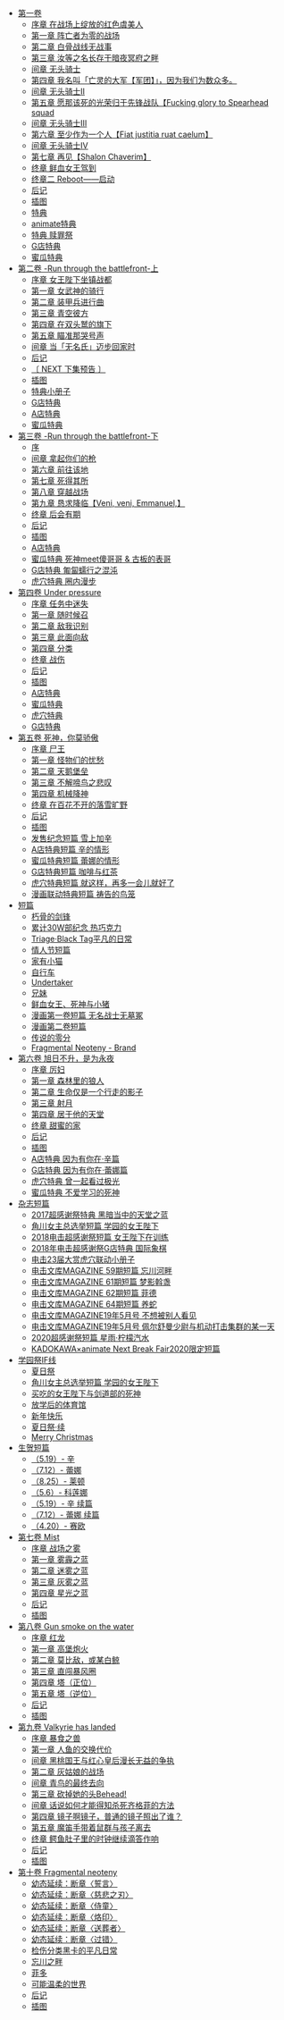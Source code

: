 - [第一卷](/86-不存在的战区-(86-%20Eighty%20Six%20-)-作者：安里アサト/第一卷)
  - [序章 在战场上绽放的红色虞美人](/86-不存在的战区-(86-%20Eighty%20Six%20-)-作者：安里アサト/第一卷/序章%20在战场上绽放的红色虞美人.md)
  - [第一章 阵亡者为零的战场](/86-不存在的战区-(86-%20Eighty%20Six%20-)-作者：安里アサト/第一卷/第一章%20阵亡者为零的战场.md)
  - [第二章 白骨战线无战事](/86-不存在的战区-(86-%20Eighty%20Six%20-)-作者：安里アサト/第一卷/第二章%20白骨战线无战事.md)
  - [第三章 汝等之名长存于暗夜冥府之畔](/86-不存在的战区-(86-%20Eighty%20Six%20-)-作者：安里アサト/第一卷/第三章%20汝等之名长存于暗夜冥府之畔.md)
  - [间章 无头骑士](/86-不存在的战区-(86-%20Eighty%20Six%20-)-作者：安里アサト/第一卷/间章%20无头骑士.md)
  - [第四章 我名叫「亡灵的大军【军团】」，因为我们为数众多。](/86-不存在的战区-(86-%20Eighty%20Six%20-)-作者：安里アサト/第一卷/第四章%20我名叫「亡灵的大军【军团】」，因为我们为数众多。.md)
  - [间章 无头骑士Ⅱ](/86-不存在的战区-(86-%20Eighty%20Six%20-)-作者：安里アサト/第一卷/间章%20无头骑士Ⅱ.md)
  - [第五章 愿那该死的光荣归于先锋战队【Fucking glory to Spearhead squad](/86-不存在的战区-(86-%20Eighty%20Six%20-)-作者：安里アサト/第一卷/第五章%20愿那该死的光荣归于先锋战队【Fucking%20glory%20to%20Spearhead%20squad.md)
  - [间章 无头骑士Ⅲ](/86-不存在的战区-(86-%20Eighty%20Six%20-)-作者：安里アサト/第一卷/间章%20无头骑士Ⅲ.md)
  - [第六章 至少作为一个人【Fiat justitia ruat caelum】](/86-不存在的战区-(86-%20Eighty%20Six%20-)-作者：安里アサト/第一卷/第六章%20至少作为一个人【Fiat%20justitia%20ruat%20caelum】.md)
  - [间章 无头骑士Ⅳ](/86-不存在的战区-(86-%20Eighty%20Six%20-)-作者：安里アサト/第一卷/间章%20无头骑士Ⅳ.md)
  - [第七章 再见【Shalon Chaverim】](/86-不存在的战区-(86-%20Eighty%20Six%20-)-作者：安里アサト/第一卷/第七章%20再见【Shalon%20Chaverim】.md)
  - [终章 鲜血女王驾到](/86-不存在的战区-(86-%20Eighty%20Six%20-)-作者：安里アサト/第一卷/终章%20鲜血女王驾到.md)
  - [终章二 Reboot——启动](/86-不存在的战区-(86-%20Eighty%20Six%20-)-作者：安里アサト/第一卷/终章二%20Reboot——启动.md)
  - [后记](/86-不存在的战区-(86-%20Eighty%20Six%20-)-作者：安里アサト/第一卷/后记.md)
  - [插图](/86-不存在的战区-(86-%20Eighty%20Six%20-)-作者：安里アサト/第一卷/插图.md)
  - [特典](/86-不存在的战区-(86-%20Eighty%20Six%20-)-作者：安里アサト/第一卷/特典.md)
  - [animate特典](/86-不存在的战区-(86-%20Eighty%20Six%20-)-作者：安里アサト/第一卷/animate特典.md)
  - [特典 赎罪祭](/86-不存在的战区-(86-%20Eighty%20Six%20-)-作者：安里アサト/第一卷/特典%20赎罪祭.md)
  - [G店特典](/86-不存在的战区-(86-%20Eighty%20Six%20-)-作者：安里アサト/第一卷/G店特典.md)
  - [蜜瓜特典](/86-不存在的战区-(86-%20Eighty%20Six%20-)-作者：安里アサト/第一卷/蜜瓜特典.md)
- [第二卷 -Run through the battlefront-上](/86-不存在的战区-(86-%20Eighty%20Six%20-)-作者：安里アサト/第二卷%20-Run%20through%20the%20battlefront-上)
  - [序章 女王陛下坐镇战都](/86-不存在的战区-(86-%20Eighty%20Six%20-)-作者：安里アサト/第二卷%20-Run%20through%20the%20battlefront-上/序章%20女王陛下坐镇战都.md)
  - [第一章 女武神的骑行](/86-不存在的战区-(86-%20Eighty%20Six%20-)-作者：安里アサト/第二卷%20-Run%20through%20the%20battlefront-上/第一章%20女武神的骑行.md)
  - [第二章 装甲兵进行曲](/86-不存在的战区-(86-%20Eighty%20Six%20-)-作者：安里アサト/第二卷%20-Run%20through%20the%20battlefront-上/第二章%20装甲兵进行曲.md)
  - [第三章 青空彼方](/86-不存在的战区-(86-%20Eighty%20Six%20-)-作者：安里アサト/第二卷%20-Run%20through%20the%20battlefront-上/第三章%20青空彼方.md)
  - [第四章 在双头鹫的旗下](/86-不存在的战区-(86-%20Eighty%20Six%20-)-作者：安里アサト/第二卷%20-Run%20through%20the%20battlefront-上/第四章%20在双头鹫的旗下.md)
  - [第五章 瞄准那哭号声](/86-不存在的战区-(86-%20Eighty%20Six%20-)-作者：安里アサト/第二卷%20-Run%20through%20the%20battlefront-上/第五章%20瞄准那哭号声.md)
  - [间章 当「无名氏」迈步回家时](/86-不存在的战区-(86-%20Eighty%20Six%20-)-作者：安里アサト/第二卷%20-Run%20through%20the%20battlefront-上/间章%20当「无名氏」迈步回家时.md)
  - [后记](/86-不存在的战区-(86-%20Eighty%20Six%20-)-作者：安里アサト/第二卷%20-Run%20through%20the%20battlefront-上/后记.md)
  - [〔 NEXT 下集预告 〕](/86-不存在的战区-(86-%20Eighty%20Six%20-)-作者：安里アサト/第二卷%20-Run%20through%20the%20battlefront-上/〔%20NEXT%20下集预告%20〕.md)
  - [插图](/86-不存在的战区-(86-%20Eighty%20Six%20-)-作者：安里アサト/第二卷%20-Run%20through%20the%20battlefront-上/插图.md)
  - [特典小册子](/86-不存在的战区-(86-%20Eighty%20Six%20-)-作者：安里アサト/第二卷%20-Run%20through%20the%20battlefront-上/特典小册子.md)
  - [G店特典](/86-不存在的战区-(86-%20Eighty%20Six%20-)-作者：安里アサト/第二卷%20-Run%20through%20the%20battlefront-上/G店特典.md)
  - [A店特典](/86-不存在的战区-(86-%20Eighty%20Six%20-)-作者：安里アサト/第二卷%20-Run%20through%20the%20battlefront-上/A店特典.md)
  - [蜜瓜特典](/86-不存在的战区-(86-%20Eighty%20Six%20-)-作者：安里アサト/第二卷%20-Run%20through%20the%20battlefront-上/蜜瓜特典.md)
- [第三卷 -Run through the battlefront-下](/86-不存在的战区-(86-%20Eighty%20Six%20-)-作者：安里アサト/第三卷%20-Run%20through%20the%20battlefront-下)
  - [序](/86-不存在的战区-(86-%20Eighty%20Six%20-)-作者：安里アサト/第三卷%20-Run%20through%20the%20battlefront-下/序.md)
  - [间章 拿起你们的枪](/86-不存在的战区-(86-%20Eighty%20Six%20-)-作者：安里アサト/第三卷%20-Run%20through%20the%20battlefront-下/间章%20拿起你们的枪.md)
  - [第六章 前往该地](/86-不存在的战区-(86-%20Eighty%20Six%20-)-作者：安里アサト/第三卷%20-Run%20through%20the%20battlefront-下/第六章%20前往该地.md)
  - [第七章 死得其所](/86-不存在的战区-(86-%20Eighty%20Six%20-)-作者：安里アサト/第三卷%20-Run%20through%20the%20battlefront-下/第七章%20死得其所.md)
  - [第八章 穿越战场](/86-不存在的战区-(86-%20Eighty%20Six%20-)-作者：安里アサト/第三卷%20-Run%20through%20the%20battlefront-下/第八章%20穿越战场.md)
  - [第九章 恳求降临【Veni, veni, Emmanuel,】](/86-不存在的战区-(86-%20Eighty%20Six%20-)-作者：安里アサト/第三卷%20-Run%20through%20the%20battlefront-下/第九章%20恳求降临【Veni,%20veni,%20Emmanuel,】.md)
  - [终章 后会有期](/86-不存在的战区-(86-%20Eighty%20Six%20-)-作者：安里アサト/第三卷%20-Run%20through%20the%20battlefront-下/终章%20后会有期.md)
  - [后记](/86-不存在的战区-(86-%20Eighty%20Six%20-)-作者：安里アサト/第三卷%20-Run%20through%20the%20battlefront-下/后记.md)
  - [插图](/86-不存在的战区-(86-%20Eighty%20Six%20-)-作者：安里アサト/第三卷%20-Run%20through%20the%20battlefront-下/插图.md)
  - [A店特典](/86-不存在的战区-(86-%20Eighty%20Six%20-)-作者：安里アサト/第三卷%20-Run%20through%20the%20battlefront-下/A店特典.md)
  - [蜜瓜特典 死神meet傻哥哥 & 古板的表哥](/86-不存在的战区-(86-%20Eighty%20Six%20-)-作者：安里アサト/第三卷%20-Run%20through%20the%20battlefront-下/蜜瓜特典%20死神meet傻哥哥%20&%20古板的表哥.md)
  - [G店特典 匍匐蠕行之混沌](/86-不存在的战区-(86-%20Eighty%20Six%20-)-作者：安里アサト/第三卷%20-Run%20through%20the%20battlefront-下/G店特典%20匍匐蠕行之混沌.md)
  - [虎穴特典 圈内漫步](/86-不存在的战区-(86-%20Eighty%20Six%20-)-作者：安里アサト/第三卷%20-Run%20through%20the%20battlefront-下/虎穴特典%20圈内漫步.md)
- [第四卷 Under pressure](/86-不存在的战区-(86-%20Eighty%20Six%20-)-作者：安里アサト/第四卷%20Under%20pressure)
  - [序章 任务中迷失](/86-不存在的战区-(86-%20Eighty%20Six%20-)-作者：安里アサト/第四卷%20Under%20pressure/序章%20任务中迷失.md)
  - [第一章 随时候召](/86-不存在的战区-(86-%20Eighty%20Six%20-)-作者：安里アサト/第四卷%20Under%20pressure/第一章%20随时候召.md)
  - [第二章 敌我识别](/86-不存在的战区-(86-%20Eighty%20Six%20-)-作者：安里アサト/第四卷%20Under%20pressure/第二章%20敌我识别.md)
  - [第三章 此面向敌](/86-不存在的战区-(86-%20Eighty%20Six%20-)-作者：安里アサト/第四卷%20Under%20pressure/第三章%20此面向敌.md)
  - [第四章 分类](/86-不存在的战区-(86-%20Eighty%20Six%20-)-作者：安里アサト/第四卷%20Under%20pressure/第四章%20分类.md)
  - [终章 战伤](/86-不存在的战区-(86-%20Eighty%20Six%20-)-作者：安里アサト/第四卷%20Under%20pressure/终章%20战伤.md)
  - [后记](/86-不存在的战区-(86-%20Eighty%20Six%20-)-作者：安里アサト/第四卷%20Under%20pressure/后记.md)
  - [插图](/86-不存在的战区-(86-%20Eighty%20Six%20-)-作者：安里アサト/第四卷%20Under%20pressure/插图.md)
  - [A店特典](/86-不存在的战区-(86-%20Eighty%20Six%20-)-作者：安里アサト/第四卷%20Under%20pressure/A店特典.md)
  - [蜜瓜特典](/86-不存在的战区-(86-%20Eighty%20Six%20-)-作者：安里アサト/第四卷%20Under%20pressure/蜜瓜特典.md)
  - [虎穴特典](/86-不存在的战区-(86-%20Eighty%20Six%20-)-作者：安里アサト/第四卷%20Under%20pressure/虎穴特典.md)
  - [G店特典](/86-不存在的战区-(86-%20Eighty%20Six%20-)-作者：安里アサト/第四卷%20Under%20pressure/G店特典.md)
- [第五卷 死神，你莫骄傲](/86-不存在的战区-(86-%20Eighty%20Six%20-)-作者：安里アサト/第五卷%20死神，你莫骄傲)
  - [序章 尸王](/86-不存在的战区-(86-%20Eighty%20Six%20-)-作者：安里アサト/第五卷%20死神，你莫骄傲/序章%20尸王.md)
  - [第一章 怪物们的忧愁](/86-不存在的战区-(86-%20Eighty%20Six%20-)-作者：安里アサト/第五卷%20死神，你莫骄傲/第一章%20怪物们的忧愁.md)
  - [第二章 天鹅堡垒](/86-不存在的战区-(86-%20Eighty%20Six%20-)-作者：安里アサト/第五卷%20死神，你莫骄傲/第二章%20天鹅堡垒.md)
  - [第三章 不解啼鸟之悲叹](/86-不存在的战区-(86-%20Eighty%20Six%20-)-作者：安里アサト/第五卷%20死神，你莫骄傲/第三章%20不解啼鸟之悲叹.md)
  - [第四章 机械降神](/86-不存在的战区-(86-%20Eighty%20Six%20-)-作者：安里アサト/第五卷%20死神，你莫骄傲/第四章%20机械降神.md)
  - [终章 在百花不开的落雪旷野](/86-不存在的战区-(86-%20Eighty%20Six%20-)-作者：安里アサト/第五卷%20死神，你莫骄傲/终章%20在百花不开的落雪旷野.md)
  - [后记](/86-不存在的战区-(86-%20Eighty%20Six%20-)-作者：安里アサト/第五卷%20死神，你莫骄傲/后记.md)
  - [插图](/86-不存在的战区-(86-%20Eighty%20Six%20-)-作者：安里アサト/第五卷%20死神，你莫骄傲/插图.md)
  - [发售纪念短篇 雪上加辛](/86-不存在的战区-(86-%20Eighty%20Six%20-)-作者：安里アサト/第五卷%20死神，你莫骄傲/发售纪念短篇%20雪上加辛.md)
  - [A店特典短篇 辛的情形](/86-不存在的战区-(86-%20Eighty%20Six%20-)-作者：安里アサト/第五卷%20死神，你莫骄傲/A店特典短篇%20辛的情形.md)
  - [蜜瓜特典短篇 蕾娜的情形](/86-不存在的战区-(86-%20Eighty%20Six%20-)-作者：安里アサト/第五卷%20死神，你莫骄傲/蜜瓜特典短篇%20蕾娜的情形.md)
  - [G店特典短篇 咖啡与红茶](/86-不存在的战区-(86-%20Eighty%20Six%20-)-作者：安里アサト/第五卷%20死神，你莫骄傲/G店特典短篇%20咖啡与红茶.md)
  - [虎穴特典短篇 就这样，再多一会儿就好了](/86-不存在的战区-(86-%20Eighty%20Six%20-)-作者：安里アサト/第五卷%20死神，你莫骄傲/虎穴特典短篇%20就这样，再多一会儿就好了.md)
  - [漫画联动特典短篇 祷告的鸟笼](/86-不存在的战区-(86-%20Eighty%20Six%20-)-作者：安里アサト/第五卷%20死神，你莫骄傲/漫画联动特典短篇%20祷告的鸟笼.md)
- [短篇](/86-不存在的战区-(86-%20Eighty%20Six%20-)-作者：安里アサト/短篇)
  - [朽骨的剑锋](/86-不存在的战区-(86-%20Eighty%20Six%20-)-作者：安里アサト/短篇/朽骨的剑锋.md)
  - [累计30W部纪念 热巧克力](/86-不存在的战区-(86-%20Eighty%20Six%20-)-作者：安里アサト/短篇/累计30W部纪念%20热巧克力.md)
  - [Triage·Black Tag平凡的日常](/86-不存在的战区-(86-%20Eighty%20Six%20-)-作者：安里アサト/短篇/Triage·Black%20Tag平凡的日常.md)
  - [情人节短篇](/86-不存在的战区-(86-%20Eighty%20Six%20-)-作者：安里アサト/短篇/情人节短篇.md)
  - [家有小猫](/86-不存在的战区-(86-%20Eighty%20Six%20-)-作者：安里アサト/短篇/家有小猫.md)
  - [自行车](/86-不存在的战区-(86-%20Eighty%20Six%20-)-作者：安里アサト/短篇/自行车.md)
  - [Undertaker](/86-不存在的战区-(86-%20Eighty%20Six%20-)-作者：安里アサト/短篇/Undertaker.md)
  - [兄妹](/86-不存在的战区-(86-%20Eighty%20Six%20-)-作者：安里アサト/短篇/兄妹.md)
  - [鲜血女王、死神与小猪](/86-不存在的战区-(86-%20Eighty%20Six%20-)-作者：安里アサト/短篇/鲜血女王、死神与小猪.md)
  - [漫画第一卷短篇 无名战士无墓冢](/86-不存在的战区-(86-%20Eighty%20Six%20-)-作者：安里アサト/短篇/漫画第一卷短篇%20无名战士无墓冢.md)
  - [漫画第二卷短篇](/86-不存在的战区-(86-%20Eighty%20Six%20-)-作者：安里アサト/短篇/漫画第二卷短篇.md)
  - [传说的零分](/86-不存在的战区-(86-%20Eighty%20Six%20-)-作者：安里アサト/短篇/传说的零分.md)
  - [Fragmental Neoteny - Brand](/86-不存在的战区-(86-%20Eighty%20Six%20-)-作者：安里アサト/短篇/Fragmental%20Neoteny%20-%20Brand.md)
- [第六卷 旭日不升，是为永夜](/86-不存在的战区-(86-%20Eighty%20Six%20-)-作者：安里アサト/第六卷%20旭日不升，是为永夜)
  - [序章 厉妇](/86-不存在的战区-(86-%20Eighty%20Six%20-)-作者：安里アサト/第六卷%20旭日不升，是为永夜/序章%20厉妇.md)
  - [第一章 森林里的狼人](/86-不存在的战区-(86-%20Eighty%20Six%20-)-作者：安里アサト/第六卷%20旭日不升，是为永夜/第一章%20森林里的狼人.md)
  - [第二章 生命仅是一个行走的影子](/86-不存在的战区-(86-%20Eighty%20Six%20-)-作者：安里アサト/第六卷%20旭日不升，是为永夜/第二章%20生命仅是一个行走的影子.md)
  - [第三章 射月](/86-不存在的战区-(86-%20Eighty%20Six%20-)-作者：安里アサト/第六卷%20旭日不升，是为永夜/第三章%20射月.md)
  - [第四章 居于他的天堂](/86-不存在的战区-(86-%20Eighty%20Six%20-)-作者：安里アサト/第六卷%20旭日不升，是为永夜/第四章%20居于他的天堂.md)
  - [终章 甜蜜的家](/86-不存在的战区-(86-%20Eighty%20Six%20-)-作者：安里アサト/第六卷%20旭日不升，是为永夜/终章%20甜蜜的家.md)
  - [后记](/86-不存在的战区-(86-%20Eighty%20Six%20-)-作者：安里アサト/第六卷%20旭日不升，是为永夜/后记.md)
  - [插图](/86-不存在的战区-(86-%20Eighty%20Six%20-)-作者：安里アサト/第六卷%20旭日不升，是为永夜/插图.md)
  - [A店特典 因为有你在·辛篇](/86-不存在的战区-(86-%20Eighty%20Six%20-)-作者：安里アサト/第六卷%20旭日不升，是为永夜/A店特典%20因为有你在·辛篇.md)
  - [G店特典 因为有你在·蕾娜篇](/86-不存在的战区-(86-%20Eighty%20Six%20-)-作者：安里アサト/第六卷%20旭日不升，是为永夜/G店特典%20因为有你在·蕾娜篇.md)
  - [虎穴特典 曾一起看过极光](/86-不存在的战区-(86-%20Eighty%20Six%20-)-作者：安里アサト/第六卷%20旭日不升，是为永夜/虎穴特典%20曾一起看过极光.md)
  - [蜜瓜特典 不爱学习的死神](/86-不存在的战区-(86-%20Eighty%20Six%20-)-作者：安里アサト/第六卷%20旭日不升，是为永夜/蜜瓜特典%20不爱学习的死神.md)
- [杂志短篇](/86-不存在的战区-(86-%20Eighty%20Six%20-)-作者：安里アサト/杂志短篇)
  - [2017超感谢祭特典 黑暗当中的天堂之蓝](/86-不存在的战区-(86-%20Eighty%20Six%20-)-作者：安里アサト/杂志短篇/2017超感谢祭特典%20黑暗当中的天堂之蓝.md)
  - [角川女主总选举短篇 学园的女王陛下](/86-不存在的战区-(86-%20Eighty%20Six%20-)-作者：安里アサト/杂志短篇/角川女主总选举短篇%20学园的女王陛下.md)
  - [2018电击超感谢祭短篇 女王陛下在训练](/86-不存在的战区-(86-%20Eighty%20Six%20-)-作者：安里アサト/杂志短篇/2018电击超感谢祭短篇%20女王陛下在训练.md)
  - [2018年电击超感谢祭G店特典 国际象棋](/86-不存在的战区-(86-%20Eighty%20Six%20-)-作者：安里アサト/杂志短篇/2018年电击超感谢祭G店特典%20国际象棋.md)
  - [电击23届大赏虎穴联动小册子](/86-不存在的战区-(86-%20Eighty%20Six%20-)-作者：安里アサト/杂志短篇/电击23届大赏虎穴联动小册子.md)
  - [电击文库MAGAZINE 59期短篇 忘川河畔](/86-不存在的战区-(86-%20Eighty%20Six%20-)-作者：安里アサト/杂志短篇/电击文库MAGAZINE%2059期短篇%20忘川河畔.md)
  - [电击文库MAGAZINE 61期短篇 梦影斡盏](/86-不存在的战区-(86-%20Eighty%20Six%20-)-作者：安里アサト/杂志短篇/电击文库MAGAZINE%2061期短篇%20梦影斡盏.md)
  - [电击文库MAGAZINE 62期短篇 菲德](/86-不存在的战区-(86-%20Eighty%20Six%20-)-作者：安里アサト/杂志短篇/电击文库MAGAZINE%2062期短篇%20菲德.md)
  - [电击文库MAGAZINE 64期短篇 养蛇](/86-不存在的战区-(86-%20Eighty%20Six%20-)-作者：安里アサト/杂志短篇/电击文库MAGAZINE%2064期短篇%20养蛇.md)
  - [电击文库MAGAZINE19年5月号 不想被别人看见](/86-不存在的战区-(86-%20Eighty%20Six%20-)-作者：安里アサト/杂志短篇/电击文库MAGAZINE19年5月号%20不想被别人看见.md)
  - [电击文库MAGAZINE19年5月号 佩尔舒曼少尉与机动打击集群的某一天](/86-不存在的战区-(86-%20Eighty%20Six%20-)-作者：安里アサト/杂志短篇/电击文库MAGAZINE19年5月号%20佩尔舒曼少尉与机动打击集群的某一天.md)
  - [2020超感谢祭短篇 星雨·柠檬汽水](/86-不存在的战区-(86-%20Eighty%20Six%20-)-作者：安里アサト/杂志短篇/2020超感谢祭短篇%20星雨·柠檬汽水.md)
  - [KADOKAWA×animate Next Break Fair2020限定短篇](/86-不存在的战区-(86-%20Eighty%20Six%20-)-作者：安里アサト/杂志短篇/KADOKAWA×animate%20Next%20Break%20Fair2020限定短篇.md)
- [学园祭IF线](/86-不存在的战区-(86-%20Eighty%20Six%20-)-作者：安里アサト/学园祭IF线)
  - [夏日祭](/86-不存在的战区-(86-%20Eighty%20Six%20-)-作者：安里アサト/学园祭IF线/夏日祭.md)
  - [角川女主总选举短篇 学园的女王陛下](/86-不存在的战区-(86-%20Eighty%20Six%20-)-作者：安里アサト/学园祭IF线/角川女主总选举短篇%20学园的女王陛下.md)
  - [买吃的女王陛下与剑道部的死神](/86-不存在的战区-(86-%20Eighty%20Six%20-)-作者：安里アサト/学园祭IF线/买吃的女王陛下与剑道部的死神.md)
  - [放学后的体育馆](/86-不存在的战区-(86-%20Eighty%20Six%20-)-作者：安里アサト/学园祭IF线/放学后的体育馆.md)
  - [新年快乐](/86-不存在的战区-(86-%20Eighty%20Six%20-)-作者：安里アサト/学园祭IF线/新年快乐.md)
  - [夏日祭·续](/86-不存在的战区-(86-%20Eighty%20Six%20-)-作者：安里アサト/学园祭IF线/夏日祭·续.md)
  - [Merry Christmas](/86-不存在的战区-(86-%20Eighty%20Six%20-)-作者：安里アサト/学园祭IF线/Merry%20Christmas.md)
- [生贺短篇](/86-不存在的战区-(86-%20Eighty%20Six%20-)-作者：安里アサト/生贺短篇)
  - [（5.19）- 辛](/86-不存在的战区-(86-%20Eighty%20Six%20-)-作者：安里アサト/生贺短篇/（5.19）-%20辛.md)
  - [（7.12）- 蕾娜](/86-不存在的战区-(86-%20Eighty%20Six%20-)-作者：安里アサト/生贺短篇/（7.12）-%20蕾娜.md)
  - [（8.25）- 莱顿](/86-不存在的战区-(86-%20Eighty%20Six%20-)-作者：安里アサト/生贺短篇/（8.25）-%20莱顿.md)
  - [（5.6）- 科莲娜](/86-不存在的战区-(86-%20Eighty%20Six%20-)-作者：安里アサト/生贺短篇/（5.6）-%20科莲娜.md)
  - [（5.19）- 辛 续篇](/86-不存在的战区-(86-%20Eighty%20Six%20-)-作者：安里アサト/生贺短篇/（5.19）-%20辛%20续篇.md)
  - [（7.12）- 蕾娜 续篇](/86-不存在的战区-(86-%20Eighty%20Six%20-)-作者：安里アサト/生贺短篇/（7.12）-%20蕾娜%20续篇.md)
  - [（4.20）- 赛欧](/86-不存在的战区-(86-%20Eighty%20Six%20-)-作者：安里アサト/生贺短篇/（4.20）-%20赛欧.md)
- [第七卷 Mist](/86-不存在的战区-(86-%20Eighty%20Six%20-)-作者：安里アサト/第七卷%20Mist)
  - [序章 战场之雾](/86-不存在的战区-(86-%20Eighty%20Six%20-)-作者：安里アサト/第七卷%20Mist/序章%20战场之雾.md)
  - [第一章 雾霾之蓝](/86-不存在的战区-(86-%20Eighty%20Six%20-)-作者：安里アサト/第七卷%20Mist/第一章%20雾霾之蓝.md)
  - [第二章 迷雾之蓝](/86-不存在的战区-(86-%20Eighty%20Six%20-)-作者：安里アサト/第七卷%20Mist/第二章%20迷雾之蓝.md)
  - [第三章 灰雾之蓝](/86-不存在的战区-(86-%20Eighty%20Six%20-)-作者：安里アサト/第七卷%20Mist/第三章%20灰雾之蓝.md)
  - [第四章 星光之蓝](/86-不存在的战区-(86-%20Eighty%20Six%20-)-作者：安里アサト/第七卷%20Mist/第四章%20星光之蓝.md)
  - [后记](/86-不存在的战区-(86-%20Eighty%20Six%20-)-作者：安里アサト/第七卷%20Mist/后记.md)
  - [插图](/86-不存在的战区-(86-%20Eighty%20Six%20-)-作者：安里アサト/第七卷%20Mist/插图.md)
- [第八卷 Gun smoke on the water](/86-不存在的战区-(86-%20Eighty%20Six%20-)-作者：安里アサト/第八卷%20Gun%20smoke%20on%20the%20water)
  - [序章 红龙](/86-不存在的战区-(86-%20Eighty%20Six%20-)-作者：安里アサト/第八卷%20Gun%20smoke%20on%20the%20water/序章%20红龙.md)
  - [第一章 高堡炮火](/86-不存在的战区-(86-%20Eighty%20Six%20-)-作者：安里アサト/第八卷%20Gun%20smoke%20on%20the%20water/第一章%20高堡炮火.md)
  - [第二章 莫比敌，或某白鲸](/86-不存在的战区-(86-%20Eighty%20Six%20-)-作者：安里アサト/第八卷%20Gun%20smoke%20on%20the%20water/第二章%20莫比敌，或某白鲸.md)
  - [第三章 直闯暴风圈](/86-不存在的战区-(86-%20Eighty%20Six%20-)-作者：安里アサト/第八卷%20Gun%20smoke%20on%20the%20water/第三章%20直闯暴风圈.md)
  - [第四章 塔（正位）](/86-不存在的战区-(86-%20Eighty%20Six%20-)-作者：安里アサト/第八卷%20Gun%20smoke%20on%20the%20water/第四章%20塔（正位）.md)
  - [第五章 塔（逆位）](/86-不存在的战区-(86-%20Eighty%20Six%20-)-作者：安里アサト/第八卷%20Gun%20smoke%20on%20the%20water/第五章%20塔（逆位）.md)
  - [后记](/86-不存在的战区-(86-%20Eighty%20Six%20-)-作者：安里アサト/第八卷%20Gun%20smoke%20on%20the%20water/后记.md)
  - [插图](/86-不存在的战区-(86-%20Eighty%20Six%20-)-作者：安里アサト/第八卷%20Gun%20smoke%20on%20the%20water/插图.md)
- [第九卷 Valkyrie has landed](/86-不存在的战区-(86-%20Eighty%20Six%20-)-作者：安里アサト/第九卷%20Valkyrie%20has%20landed)
  - [序章 暴食之兽](/86-不存在的战区-(86-%20Eighty%20Six%20-)-作者：安里アサト/第九卷%20Valkyrie%20has%20landed/序章%20暴食之兽.md)
  - [第一章 人鱼的交换代价](/86-不存在的战区-(86-%20Eighty%20Six%20-)-作者：安里アサト/第九卷%20Valkyrie%20has%20landed/第一章%20人鱼的交换代价.md)
  - [间章 黑桃国王与红心皇后漫长无益的争执](/86-不存在的战区-(86-%20Eighty%20Six%20-)-作者：安里アサト/第九卷%20Valkyrie%20has%20landed/间章%20黑桃国王与红心皇后漫长无益的争执.md)
  - [第二章 灰姑娘的战场](/86-不存在的战区-(86-%20Eighty%20Six%20-)-作者：安里アサト/第九卷%20Valkyrie%20has%20landed/第二章%20灰姑娘的战场.md)
  - [间章 青鸟的最终去向](/86-不存在的战区-(86-%20Eighty%20Six%20-)-作者：安里アサト/第九卷%20Valkyrie%20has%20landed/间章%20青鸟的最终去向.md)
  - [第三章 砍掉她的头Behead!](/86-不存在的战区-(86-%20Eighty%20Six%20-)-作者：安里アサト/第九卷%20Valkyrie%20has%20landed/第三章%20砍掉她的头Behead!.md)
  - [间章 话说如何才能得知杀死齐格菲的方法](/86-不存在的战区-(86-%20Eighty%20Six%20-)-作者：安里アサト/第九卷%20Valkyrie%20has%20landed/间章%20话说如何才能得知杀死齐格菲的方法.md)
  - [第四章 镜子啊镜子，普通的镜子照出了谁？](/86-不存在的战区-(86-%20Eighty%20Six%20-)-作者：安里アサト/第九卷%20Valkyrie%20has%20landed/第四章%20镜子啊镜子，普通的镜子照出了谁？.md)
  - [第五章 魔笛手带着鼠群与孩子离去](/86-不存在的战区-(86-%20Eighty%20Six%20-)-作者：安里アサト/第九卷%20Valkyrie%20has%20landed/第五章%20魔笛手带着鼠群与孩子离去.md)
  - [终章 鳄鱼肚子里的时钟继续滴答作响](/86-不存在的战区-(86-%20Eighty%20Six%20-)-作者：安里アサト/第九卷%20Valkyrie%20has%20landed/终章%20鳄鱼肚子里的时钟继续滴答作响.md)
  - [后记](/86-不存在的战区-(86-%20Eighty%20Six%20-)-作者：安里アサト/第九卷%20Valkyrie%20has%20landed/后记.md)
  - [插图](/86-不存在的战区-(86-%20Eighty%20Six%20-)-作者：安里アサト/第九卷%20Valkyrie%20has%20landed/插图.md)
- [第十卷 Fragmental neoteny](/86-不存在的战区-(86-%20Eighty%20Six%20-)-作者：安里アサト/第十卷%20Fragmental%20neoteny)
  - [幼态延续：断章〈誓言〉](/86-不存在的战区-(86-%20Eighty%20Six%20-)-作者：安里アサト/第十卷%20Fragmental%20neoteny/幼态延续：断章〈誓言〉.md)
  - [幼态延续：断章〈慈悲之刃〉](/86-不存在的战区-(86-%20Eighty%20Six%20-)-作者：安里アサト/第十卷%20Fragmental%20neoteny/幼态延续：断章〈慈悲之刃〉.md)
  - [幼态延续：断章〈侍童〉](/86-不存在的战区-(86-%20Eighty%20Six%20-)-作者：安里アサト/第十卷%20Fragmental%20neoteny/幼态延续：断章〈侍童〉.md)
  - [幼态延续：断章〈烙印〉](/86-不存在的战区-(86-%20Eighty%20Six%20-)-作者：安里アサト/第十卷%20Fragmental%20neoteny/幼态延续：断章〈烙印〉.md)
  - [幼态延续：断章〈送葬者〉](/86-不存在的战区-(86-%20Eighty%20Six%20-)-作者：安里アサト/第十卷%20Fragmental%20neoteny/幼态延续：断章〈送葬者〉.md)
  - [幼态延续：断章〈过错〉](/86-不存在的战区-(86-%20Eighty%20Six%20-)-作者：安里アサト/第十卷%20Fragmental%20neoteny/幼态延续：断章〈过错〉.md)
  - [检伤分类黑卡的平凡日常](/86-不存在的战区-(86-%20Eighty%20Six%20-)-作者：安里アサト/第十卷%20Fragmental%20neoteny/检伤分类黑卡的平凡日常.md)
  - [忘川之畔](/86-不存在的战区-(86-%20Eighty%20Six%20-)-作者：安里アサト/第十卷%20Fragmental%20neoteny/忘川之畔.md)
  - [菲多](/86-不存在的战区-(86-%20Eighty%20Six%20-)-作者：安里アサト/第十卷%20Fragmental%20neoteny/菲多.md)
  - [可能温柔的世界](/86-不存在的战区-(86-%20Eighty%20Six%20-)-作者：安里アサト/第十卷%20Fragmental%20neoteny/可能温柔的世界.md)
  - [后记](/86-不存在的战区-(86-%20Eighty%20Six%20-)-作者：安里アサト/第十卷%20Fragmental%20neoteny/后记.md)
  - [插图](/86-不存在的战区-(86-%20Eighty%20Six%20-)-作者：安里アサト/第十卷%20Fragmental%20neoteny/插图.md)
